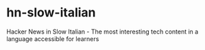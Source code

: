 # hn-slow-italian
Hacker News in Slow Italian - The most interesting tech content in a language accessible for learners

